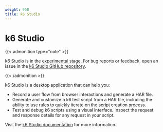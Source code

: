 ```yaml
---
weight: 950
title: k6 Studio
---
```


# k6 Studio

{{< admonition type="note" >}}

k6 Studio is in the [experimental stage](https://grafana.com/docs/release-life-cycle/). For bug reports or feedback, open an issue in the [k6 Studio GitHub repository](https://github.com/grafana/k6-studio/issues).

{{< /admonition >}}

k6 Studio is a desktop application that can help you:

- Record a user flow from browser interactions and generate a HAR file.
- Generate and customize a k6 test script from a HAR file, including the ability to use rules to quickly iterate on the script creation process.
- Test and debug k6 scripts using a visual interface. Inspect the request and response details for any request in your script.

Visit the [k6 Studio documentation](https://grafana.com/docs/k6-studio/) for more information.

